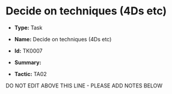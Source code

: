 # Decide on techniques (4Ds etc)

* **Type:** Task

* **Name:** Decide on techniques (4Ds etc)

* **Id:** TK0007

* **Summary:** 

* **Tactic:** TA02

DO NOT EDIT ABOVE THIS LINE - PLEASE ADD NOTES BELOW